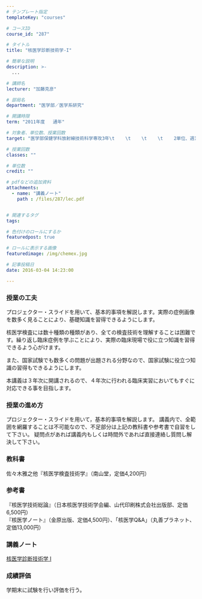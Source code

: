 ```yaml
---
# テンプレート指定
templateKey: "courses"

# コースID
course_id: "287"

# タイトル
title: "核医学診断技術学-I"

# 簡単な説明
description: >-
  ...

# 講師名
lecturer: "加藤克彦"

# 部局名
department: "医学部／医学系研究"

# 開講時限
term: "2011年度	通年"

# 対象者、単位数、授業回数
target: "医学部保健学科放射線技術科学専攻3年\t    \t    \t    \t    2単位、週1回全15回（前期7回、後期8回）"

# 授業回数
classes: ""

# 単位数
credit: ""

# pdfなどの追加資料
attachments: 
  - name: "講義ノート" 
    path : /files/287/lec.pdf


# 関連するタグ
tags:

# 色付けのロールにするか
featuredpost: true

# ロールに表示する画像
featuredimage: /img/chemex.jpg

# 記事投稿日
date: 2016-03-04 14:23:00

---
```


### 授業の工夫

プロジェクター・スライドを用いて、基本的事項を解説します。実際の症例画像を数多く見ることにより、基礎知識を習得できるようにします。 

核医学検査には数十種類の種類があり、全ての検査技術を理解することは困難です。繰り返し臨床症例を学ぶことにより、実際の臨床現場で役に立つ知識を習得できるよう心がけます。 

また、国家試験でも数多くの問題が出題される分野なので、国家試験に役立つ知識の習得もできるようにします。 

本講義は３年次に開講されるので、４年次に行われる臨床実習においてもすぐに対応できる事を目指します。

### 授業の進め方

プロジェクター・スライドを用いて，基本的事項を解説します。 講義内で、全範囲を網羅することは不可能なので、不足部分は上記の教科書や参考書で自習をして下さい。 疑問点があれば講義内もしくは時間外であれば直接連絡し質問し解決して下さい。 

### 教科書

佐々木雅之他『核医学検査技術学』（南山堂，定価4,200円） 

### 参考書

『核医学技術総論』（日本核医学技術学会編、山代印刷株式会社出版部、定価6,500円）  
『核医学ノート』（金原出版、定価4,500円）、「核医学Q&A」（丸善プラネット、定価13,000円）

### 講義ノート


[核医学診断技術学 I ](/files/287/lec.pdf) 

### 成績評価

学期末に試験を行い評価を行う。
